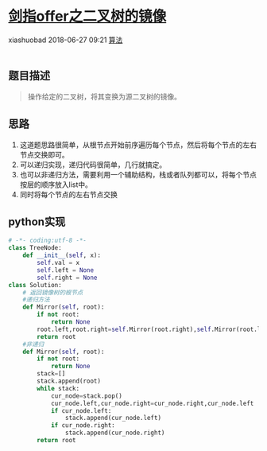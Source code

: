 <div class="blog-article">
    <h1><a href="p.html?p=算法/18剑指offer之二叉树的镜像" class="title">剑指offer之二叉树的镜像</a></h1>
    <span class="author">xiashuobad</span>
    <span class="time">2018-06-27 09:21</span>
    <span><a href="tags.html?t=算法" class="tag">算法</a></span>
    </div>
<br/>

## 题目描述 ##
> 操作给定的二叉树，将其变换为源二叉树的镜像。
## 思路 ##
1. 这道题思路很简单，从根节点开始前序遍历每个节点，然后将每个节点的左右节点交换即可。
2. 可以递归实现，递归代码很简单，几行就搞定。
3. 也可以非递归方法，需要利用一个辅助结构，栈或者队列都可以，将每个节点按层的顺序放入list中。
4. 同时将每个节点的左右节点交换

## python实现 ##
```python
# -*- coding:utf-8 -*-
class TreeNode:
    def __init__(self, x):
        self.val = x
        self.left = None
        self.right = None
class Solution:
    # 返回镜像树的根节点
    #递归方法
    def Mirror(self, root):
        if not root:
            return None
        root.left,root.right=self.Mirror(root.right),self.Mirror(root.left)
        return root
    #非递归
    def Mirror(self, root):
        if not root:
            return None
        stack=[]
        stack.append(root)
        while stack:
            cur_node=stack.pop()
            cur_node.left,cur_node.right=cur_node.right,cur_node.left
            if cur_node.left:
                stack.append(cur_node.left)
            if cur_node.right:
                stack.append(cur_node.right)
        return root
```